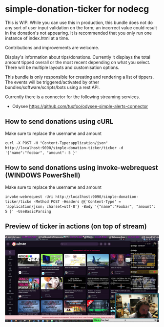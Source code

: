 # simple-donation-ticker for nodecg

This is WIP. While you can use this in production, this bundle does not do any sort of user input validation on the form; an incorrect value could result in the donation's not appearing. It is recommended that you only run one instance of index.html at a time.

Contributions and improvements are welcome.

Display's information about tips/donations. Currently it displays the total amount tipped overall or the most recent depending on what you select.
There will be multiple layouts and customisation options.

This bundle is only responsible for creating and rendering a list of tippers. The events will be triggered/activated by other bundles/software/scripts/bots using a rest API.

Currently there is a connector for the following streaming services.
* Odysee https://github.com/tuxfoo/odysee-simple-alerts-connector

## How to send donations using cURL

Make sure to replace the username and amount
```
curl -X POST -H "Content-Type:application/json" http://localhost:9090/simple-donation-ticker/ticker -d '{"name":"foobar", "amount": 5 }'
```

## How to send donations using invoke-webrequest (WINDOWS PowerShell)
Make sure to replace the username and amount
```
invoke-webrequest -Uri http://localhost:9090/simple-donation-ticker/ticke -Method POST -Headers @{'Content-Type' = 'application/json; charset=utf-8'} -Body '{"name":"Foobar", "amount": 5 }' -UseBasicParsing
```

## Preview of ticker in actions (on top of stream)
![preview 1](https://github.com/tuxfoo/simple-donation-ticker/blob/main/preview.jpg?raw=true)
